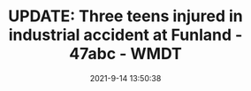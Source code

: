 ---
"title": "UPDATE: Three teens injured in industrial accident at Funland - 47abc - WMDT"
"date": "2021-9-14 13:50:38"
"feed_name": "GOOGLENEWSINDUSTRIAL"
"feed_website": "https://news.google.com/search?q=industrial%2Bincident&hl=en-US&gl=US&ceid=US:en"
"feed_rss": "https://news.google.com/rss/search?q=industrial%2Bincident&hl=en-US&gl=US&ceid=US:en"
"link": "https://www.wmdt.com/2021/09/three-teens-injured-in-industrial-accident-at-funland/"
"file": "_posts/2021-1-1-33c8c331ebf97c34508136fa80f6e8c3c1f64939.md"
"accident": "1"
"drilling": "1"
---